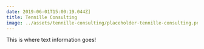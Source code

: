 ```yaml
---
date: 2019-06-01T15:00:19.044Z]
title: Tennille Consulting
image: ../assets/tennille-consulting/placeholder-tennille-consulting.png
---
```


This is where text information goes!
